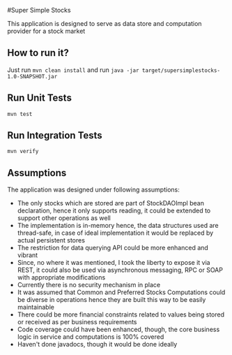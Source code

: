 #Super Simple Stocks

This application is designed to serve as data store and computation provider for a stock market

## How to run it?

Just run ```mvn clean install``` and run ```java -jar target/supersimplestocks-1.0-SNAPSHOT.jar```

## Run Unit Tests
```mvn test```

## Run Integration Tests
```mvn verify```

## Assumptions

The application was designed under following assumptions:

- The only stocks which are stored are part of StockDAOImpl bean declaration, hence it only supports reading, it could 
be extended to support other operations as well
- The implementation is in-memory hence, the data structures used are thread-safe, in case of ideal implementation it 
would be replaced by actual persistent stores
- The restriction for data querying API could be more enhanced and vibrant
- Since, no where it was mentioned, I took the liberty to expose it via REST, it could also be used via asynchronous 
messaging, RPC or SOAP with appropriate modifications
- Currently there is no security mechanism in place
- It was assumed that Common and Preferred Stocks Computations could be diverse in operations hence they are built this 
way to be easily maintainable
- There could be more financial constraints related to values being stored or received as per business requirements
- Code coverage could have been enhanced, though, the core business logic in service and computations is 100% covered
- Haven't done javadocs, though it would be done ideally